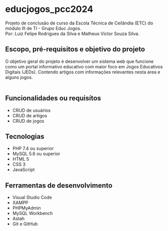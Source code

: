 # educjogos_pcc2024

Projeto de conclusão de curso da Escola Técnica de Ceilândia (ETC) do módulo III de TI - Grupo Educ Jogos. <br>
Por: Luiz Felipe Rodrigues da Silva e Matheus Victor Souza Silva.

## Escopo, pré-requisitos e objetivo do projeto

O objetivo geral do projeto é desenvolver um sistema web que funcione como um portal informativo educativo com maior foco em Jogos Educativos Digitais (JEDs). 
Contendo artigos com informações relevantes nesta área e alguns jogos. <br><br>

## Funcionalidades ou requisítos

- CRUD de usuários
- CRUD de artigos
- CRUD de jogos

## Tecnologias
- PHP 7.4 ou superior
- MySQL 5.6 ou superior
- HTML 5
- CSS 3
- JavaScript

## Ferramentas de desenvolvimento

- Visual Studio Code
- XAMPP
- PHPMyAdmin
- MySQL Workbench
- Astah
- Git e GitHub
